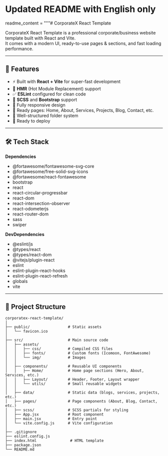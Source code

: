# Updated README with English only
readme_content = """# CorporateX React Template

CorporateX React Template is a professional corporate/business website template built with React and Vite.  
It comes with a modern UI, ready-to-use pages & sections, and fast loading performance.

---

## 🚀 Features
- ⚡ Built with **React + Vite** for super-fast development
- 🔄 **HMR** (Hot Module Replacement) support
- ✅ **ESLint** configured for clean code
- 🎨 **SCSS** and **Bootstrap** support
- 📱 Fully responsive design
- 🧩 Ready pages: Home, About, Services, Projects, Blog, Contact, etc.
- 📂 Well-structured folder system
- 🎯 Ready to deploy

---

## 🛠 Tech Stack
**Dependencies**
- @fortawesome/fontawesome-svg-core  
- @fortawesome/free-solid-svg-icons  
- @fortawesome/react-fontawesome  
- bootstrap  
- react  
- react-circular-progressbar  
- react-dom  
- react-intersection-observer  
- react-odometerjs  
- react-router-dom  
- sass  
- swiper  

**DevDependencies**
- @eslint/js  
- @types/react  
- @types/react-dom  
- @vitejs/plugin-react  
- eslint  
- eslint-plugin-react-hooks  
- eslint-plugin-react-refresh  
- globals  
- vite  

---

## 📂 Project Structure
```plaintext
corporatex-react-template/
│
├── public/                 # Static assets
│   └── favicon.ico
│
├── src/                    # Main source code
│   ├── assets/             
│   │   ├── css/            # Compiled CSS files
│   │   ├── fonts/          # Custom fonts (Icomoon, FontAwesome)
│   │   └── img/            # Images
│   │
│   ├── components/         # Reusable UI components
│   │   ├── Home/           # Home page sections (Hero, About, Services, etc.)
│   │   ├── Layout/         # Header, Footer, Layout wrapper
│   │   └── utils/          # Small reusable widgets
│   │
│   ├── data/               # Static data (blogs, services, projects, etc.)
│   ├── pages/              # Page components (About, Blog, Contact, etc.)
│   ├── scss/               # SCSS partials for styling
│   ├── App.jsx             # Root component
│   ├── main.jsx            # Entry point
│   └── vite.config.js      # Vite configuration
│
├── .gitignore              
├── eslint.config.js        
├── index.html               # HTML template
├── package.json             
└── README.md                

